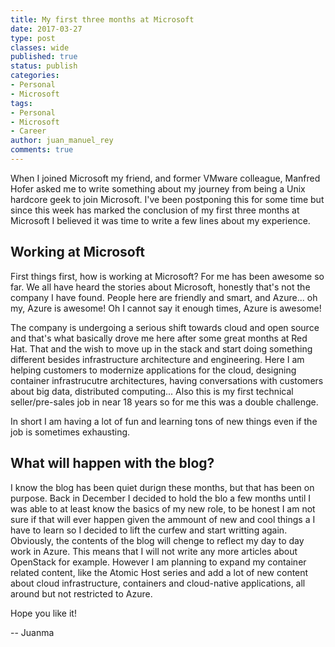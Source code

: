 ```yaml
---
title: My first three months at Microsoft
date: 2017-03-27
type: post
classes: wide
published: true
status: publish
categories:
- Personal
- Microsoft
tags:
- Personal
- Microsoft
- Career
author: juan_manuel_rey
comments: true
---
```


When I joined Microsoft my friend, and former VMware colleague, Manfred Hofer asked me to write something about my journey from being a Unix hardcore geek to join Microsoft. I've been postponing this for some time but since this week has marked the conclusion of my first three months at Microsoft I believed it was time to write a few lines about my experience.

## Working at Microsoft

First things first, how is working at Microsoft? For me has been awesome so far. We all have heard the stories about Microsoft, honestly that's not the company I have found. People here are friendly and smart, and Azure... oh my, Azure is awesome! Oh I cannot say it enough times, Azure is awesome!

The company is undergoing a serious shift towards cloud and open source and that's what basically drove me here after some great months at Red Hat. That and the wish to move up in the stack and start doing something different besides infrastructure architecture and engineering. Here I am helping customers to modernize applications for the cloud, designing container infrastrucutre architectures, having conversations with customers about big data, distributed computing... Also this is my first technical seller/pre-sales job in near 18 years so for me this was a double challenge.

In short I am having a lot of fun and learning tons of new things even if the job is sometimes exhausting. 

## What will happen with the blog?

I know the blog has been quiet durign these months, but that has been on purpose. Back in December I decided to hold the blo a few months until I was able to at least know the basics of my new role, to be honest I am not sure if that will ever happen given the ammount of new and cool things a I have to learn so I decided to lift the curfew and start writting again. Obviously, the contents of the blog will chenge to reflect my day to day work in Azure. This means that I will not write any more articles about OpenStack for example. However I am planning to expand my container related content, like the Atomic Host series and add a lot of new content about cloud infrastructure, containers and cloud-native applications, all around but not restricted to Azure. 

Hope you like it!

-- Juanma 
